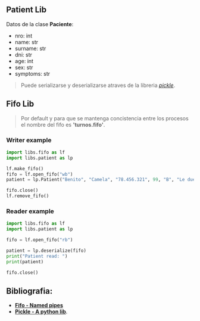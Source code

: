 ## Patient Lib
Datos de la clase **Paciente**:
- nro: int
- name: str
- surname: str
- dni: str
- age: int
- sex: str
- symptoms: str

> Puede serializarse y deserializarse atraves de la libreria [_pickle_](https://docs.python.org/3/library/pickle.html).

## Fifo Lib

> Por default y para que se mantenga concistencia entre los procesos el nombre del fifo es **'turnos.fifo'**.

### Writer example

```python
import libs.fifo as lf
import libs.patient as lp

lf.make_fifo()
fifo = lf.open_fifo("wb")
patient = lp.Patient("Benito", "Camela", "78.456.321", 99, "B", "Le duele", 1230).serialize(fifo)

fifo.close()
lf.remove_fifo()
```

### Reader example

```python
import libs.fifo as lf
import libs.patient as lp

fifo = lf.open_fifo("rb")

patient = lp.deserialize(fifo)
print("Patient read: ")
print(patient)

fifo.close()
```

## Bibliografia:
- [**Fifo - Named pipes**](https://es.wikipedia.org/wiki/Tuber%C3%ADa_(inform%C3%A1tica))
- [**Pickle - A python lib**](https://docs.python.org/3/library/pickle.html).
